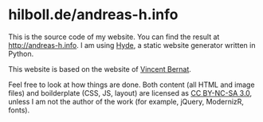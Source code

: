 hilboll.de/andreas-h.info
=========================

This is the source code of my website. You can find the result at
<http://andreas-h.info>. I am using [Hyde][hyde], a static website generator
written in Python.

This website is based on the website of [Vincent Bernat][bernat].

Feel free to look at how things are done. Both content (all HTML and image
files) and boilderplate (CSS, JS, layout) are licensed as [CC BY-NC-SA
3.0][cc], unless I am not the author of the work (for example, jQuery,
ModernizR, fonts).

[hyde]: http://ringce.com/hyde
[bernat]: http://vincent.bernat.im/
[cc]: http://creativecommons.org/licenses/by-nc-sa/3.0/

